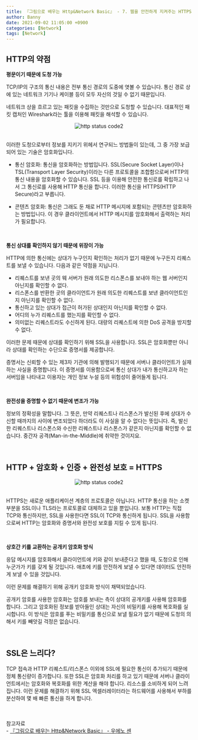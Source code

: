 ```yaml
---
title: 『그림으로 배우는 Http&Network Basic』 - 7. 웹을 안전하게 지켜주는 HTTPS
author: Banny
date: 2021-09-02 11:05:00 +0900
categories: [Network]
tags: [Network]
---
```


## HTTP의 약점

<strong>평문이기 때문에 도청 가능</strong>

TCP/IP의 구조의 통신 내용은 전부 통신 경로의 도중에 엿볼 수 있습니다. 통신 경로 상에 있는 네트워크 기기나 케이블 등이 모두 자신의 것일 수 없기 때문입니다.

네트워크 상을 흐르고 있는 패킷을 수집하는 것만으로 도청할 수 있습니다. 대표적인 패킷 캡처인 Wireshark라는 툴을 이용해 패킷을 해석할 수 있습니다.

<center>
<img alt="http status code2" src="https://user-images.githubusercontent.com/62047302/131617159-0545e569-eb30-4905-ab76-c8dbdb809093.png">
</center>

<br>

이러한 도청으로부터 정보를 지키기 위헤서 연구되느 방법들이 있는데, 그 중 가장 보급되어 있는 기술은 암호화입니다.

- 통신 암호화: 통신을 암호화하는 방법입니다. SSL(Secure Socket Layer)이나 TSL(Transport Layer Security)이라는 다른 프로토콜을 조합함으로써 HTTP의 통신 내용을 암호화할 수 있습니다.
  SSL 등을 이용해 안전한 통신로를 확립하고 나서 그 통신로를 사용해 HTTP 통신을 합니다. 이러한 통신을 HTTPS(HTTP Secure)라고 부릅니다.

- 콘텐츠 암호화: 통신은 그래도 둔 채로 HTTP 메시지에 포함되는 콘텐츠만 암호화하는 방법입니다. 이 경우 클라이언트에서 HTTP 메시지를 암호화해서 출력하는 처리가 필요합니다.

<br>

<strong>통신 상대를 확인하지 않기 때문에 위장이 가능</strong>

HTTP에 의한 통신에는 상대가 누구인지 확인하는 처리가 없기 때문에 누구든지 리퀘스트를 보낼 수 있습니다. 다음과 같은 약점을 지닙니다.

- 리퀘스트를 보낸 곳의 웨 서버가 원래 의도한 리스폰스를 보내야 하는 웹 서버인지 아닌지를 확인할 수 없다.
- 리스폰스를 반환한 곳의 클라이언트가 원래 의도한 리퀘스트를 보낸 클라이언트인지 아닌지를 확인할 수 없다.
- 통신하고 있는 상대가 접근이 허가된 상대인지 아닌지를 확인할 수 없다.
- 어디의 누가 리퀘스트를 했는지를 확인할 수 없다.
- 의미없는 리퀘스트라도 수신하게 된다. 대량의 리퀘스트에 의한 DoS 공격을 방지할 수 없다.

이러한 문제 때문에 상대를 확인하기 위해 SSL을 사용합니다. SSL은 암호화뿐만 아니라 상대를 확인하는 수단으로 증명서를 제공합니다.

증명서는 신뢰할 수 있는 제3자 기관에 의해 발행되기 때문에 서버나 클라이언트가 실재하는 사실을 증명합니다. 이 증명서를 이용함으로써 통신 상대가 내가 통신하고자 하는 서버임을 나타내고 이용자는 개인 정보 누설 등의 위험성이 줄어들게 됩니다.

<br>

<strong>완전성을 증명할 수 없기 때문에 변조가 가능</strong>

정보의 정확성을 말합니다. 그 뜻은, 만약 리퀘스트나 리스폰스가 발신된 후에 상대가 수신할 때까지의 사이에 변조되었다 하더라도 이 사실을 알 수 없다는 뜻입니다. 즉, 발신한 리퀘스트나 리스폰스와 수신한 리퀘스트나 리스폰스가 같은지 아닌지를 확인할 수 없습니다. 중간자 공격(Man-in-the-Middle)에 취약한 것이지요.

<br>

## HTTP + 암호화 + 인증 + 완전성 보호 = HTTPS

<center>
<img alt="http status code2" src="https://user-images.githubusercontent.com/62047302/131618962-4382b7ca-b7d4-41b9-8bc8-5aaac88b1c7c.png">
</center>

<br>

HTTPS는 새로운 애플리케이션 계층의 프로토콜은 아닙니다. HTTP 통신을 하는 소켓 부분을 SSL이나 TLS라는 프로토콜로 대체하고 있을 뿐입니다. 보통 HTTP는 직접 TCP와 통신하지만, SSL을 사용한다면 SSL이 TCP와 통신하게 됩니다. SSL을 사용함으로써 HTTP는 암호화와 증명서와 완전성 보호를 지킬 수 있게 됩니다.

<br>

<strong>상호간 키를 교환하는 공개키 암호화 방식</strong>

응답 메시지를 암호화해서 클라이언트에 키와 같이 보내준다고 했을 때, 도청으로 인해 누군가가 키를 갖게 될 것입니다. 애초에 키를 안전하게 보낼 수 있다면 데이터도 안전하게 보낼 수 있을 것입니다.

이런 문제를 해결하기 위해 공개키 암호화 방식이 채택되었습니다.

공개키 암호를 사용한 암호화는 암호를 보내는 측이 상대의 공개키를 사용해 암호화를 합니다. 그리고 암호화된 정보를 받아들인 상대는 자신의 비밀키를 사용해 복호화를 실시합니다. 이 방식은 암호를 푸는 비밀키를 통신으로 보낼 필요가 없기 때문에 도청의 의해서 키를 빼앗길 걱정은 없습니다.

<br>

## SSL은 느리다?

TCP 접속과 HTTP 리퀘스트/리스폰스 이외에 SSL에 필요한 통신이 추가되기 때문에 정체 통신량이 증가합니다.
또한 SSL은 암호화 처리를 하고 있기 때문에 서버나 클라이언트에서는 암호화와 복호화를 위한 계산을 해야 합니다. 리소스를 소비하게 되어 느려집니다. 이런 문제를 해결하기 위해 SSL 엑셀러레이터라는 하드웨어를 사용해서 부하를 분산하여 몇 배 빠른 통신을 하게 합니다.

<br>
<br>
참고자료<br>
- <a href="http://www.yes24.com/Product/Goods/15894097">『그림으로 배우는 Http&Network Basic』 - 우에노 센</a>
